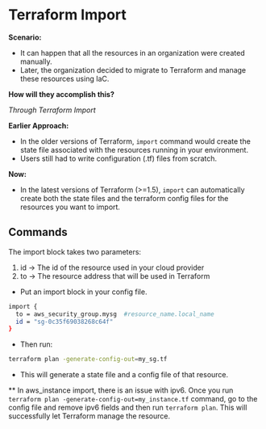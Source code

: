 # Terraform Import

**Scenario:**
- It can happen that all the resources in an organization were created manually.
- Later, the organization decided to migrate to Terraform and manage these resources using IaC.
  
**How will they accomplish this?**

*Through Terraform Import*

**Earlier Approach:**
- In the older versions of Terraform, `import` command would create the state file associated with the resources running in your environment.
- Users still had to write configuration (.tf) files from scratch.

**Now:**
- In the latest versions of Terraform (>=1.5), `import` can automatically create both the state files and the terraform config files for the resources you want to import.


## Commands
The import block takes two parameters:
1. id → The id of the resource used in your cloud provider
2. to → The resource address that will be used in Terraform

- Put an import block in your config file. 

```sh
import {
  to = aws_security_group.mysg  #resource_name.local_name
  id = "sg-0c35f69038268c64f"   
}
```

- Then run:
```sh
terraform plan -generate-config-out=my_sg.tf
```

- This will generate a state file and a config file of that resource.

** In aws_instance import, there is an issue with ipv6. Once you run `terraform plan -generate-config-out=my_instance.tf` command, go to the config file and remove ipv6 fields and then run `terraform plan`. This will successfully let Terraform manage the resource.
